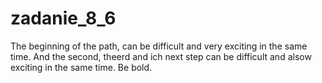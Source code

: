# zadanie_8_6
The beginning of the path, can be difficult and very exciting in the same time.
And the second, theerd and ich next step can be difficult and alsow exciting in the same time.
Be bold.